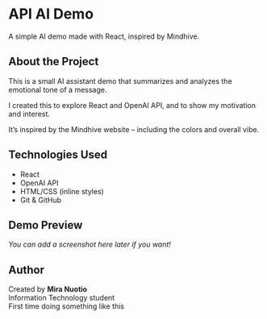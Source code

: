# API AI Demo

A simple AI demo made with React, inspired by Mindhive. 

## About the Project

This is a small AI assistant demo that summarizes and analyzes the emotional tone of a message.

I created this to explore React and OpenAI API, and to show my motivation and interest.

It’s inspired by the Mindhive website – including the colors and overall vibe.

## Technologies Used

- React
- OpenAI API
- HTML/CSS (inline styles)
- Git & GitHub

## Demo Preview

*You can add a screenshot here later if you want!*

## Author

Created by **Mira Nuotio**  
Information Technology student  
First time doing something like this

